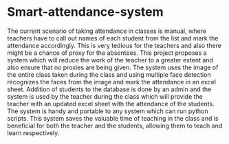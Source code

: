 # Smart-attendance-system

The current scenario of taking attendance in  classes is manual, where teachers have to call out names of each student from the list and mark the attendance accordingly. 
This is very tedious for the teachers and also there might be a chance of proxy for the absentees. 
This project proposes a system which will reduce the work of the teacher to a greater extent and also ensure that no proxies are being given. 
The system uses the image of the entire class taken during the class and using multiple face detection recognizes the faces from the image and mark the attendance in an excel sheet. 
Addition of students to the database is done by an admin and the system is used by the teacher during the class which will provide the teacher with an updated excel sheet with the attendance of the students. 
The system is handy and portable to any system which can run python scripts. 
This system saves the valuable time of teaching in the class and is beneficial for both the teacher and the students, allowing them to teach and learn respectively. 

